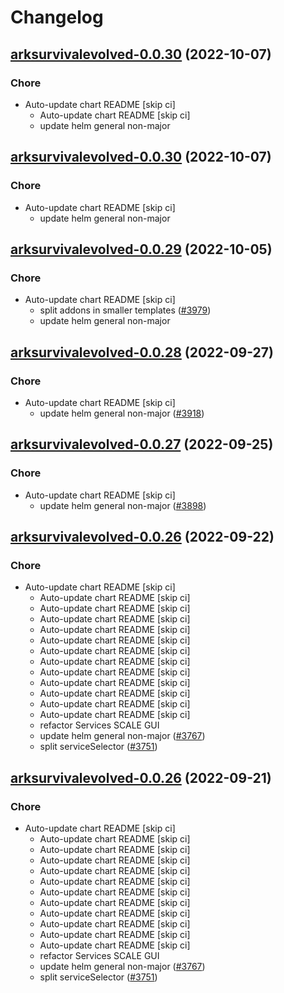 # Changelog



## [arksurvivalevolved-0.0.30](https://github.com/truecharts/charts/compare/arksurvivalevolved-0.0.29...arksurvivalevolved-0.0.30) (2022-10-07)

### Chore

- Auto-update chart README [skip ci]
  - Auto-update chart README [skip ci]
  - update helm general non-major




## [arksurvivalevolved-0.0.30](https://github.com/truecharts/charts/compare/arksurvivalevolved-0.0.29...arksurvivalevolved-0.0.30) (2022-10-07)

### Chore

- Auto-update chart README [skip ci]
  - update helm general non-major




## [arksurvivalevolved-0.0.29](https://github.com/truecharts/charts/compare/arksurvivalevolved-0.0.28...arksurvivalevolved-0.0.29) (2022-10-05)

### Chore

- Auto-update chart README [skip ci]
  - split addons in smaller templates ([#3979](https://github.com/truecharts/charts/issues/3979))
  - update helm general non-major




## [arksurvivalevolved-0.0.28](https://github.com/truecharts/charts/compare/arksurvivalevolved-0.0.27...arksurvivalevolved-0.0.28) (2022-09-27)

### Chore

- Auto-update chart README [skip ci]
  - update helm general non-major ([#3918](https://github.com/truecharts/charts/issues/3918))




## [arksurvivalevolved-0.0.27](https://github.com/truecharts/charts/compare/arksurvivalevolved-0.0.26...arksurvivalevolved-0.0.27) (2022-09-25)

### Chore

- Auto-update chart README [skip ci]
  - update helm general non-major ([#3898](https://github.com/truecharts/charts/issues/3898))




## [arksurvivalevolved-0.0.26](https://github.com/truecharts/charts/compare/arksurvivalevolved-0.0.25...arksurvivalevolved-0.0.26) (2022-09-22)

### Chore

- Auto-update chart README [skip ci]
  - Auto-update chart README [skip ci]
  - Auto-update chart README [skip ci]
  - Auto-update chart README [skip ci]
  - Auto-update chart README [skip ci]
  - Auto-update chart README [skip ci]
  - Auto-update chart README [skip ci]
  - Auto-update chart README [skip ci]
  - Auto-update chart README [skip ci]
  - Auto-update chart README [skip ci]
  - Auto-update chart README [skip ci]
  - Auto-update chart README [skip ci]
  - Auto-update chart README [skip ci]
  - refactor Services SCALE GUI
  - update helm general non-major ([#3767](https://github.com/truecharts/charts/issues/3767))
  - split serviceSelector ([#3751](https://github.com/truecharts/charts/issues/3751))




## [arksurvivalevolved-0.0.26](https://github.com/truecharts/charts/compare/arksurvivalevolved-0.0.25...arksurvivalevolved-0.0.26) (2022-09-21)

### Chore

- Auto-update chart README [skip ci]
  - Auto-update chart README [skip ci]
  - Auto-update chart README [skip ci]
  - Auto-update chart README [skip ci]
  - Auto-update chart README [skip ci]
  - Auto-update chart README [skip ci]
  - Auto-update chart README [skip ci]
  - Auto-update chart README [skip ci]
  - Auto-update chart README [skip ci]
  - Auto-update chart README [skip ci]
  - Auto-update chart README [skip ci]
  - Auto-update chart README [skip ci]
  - refactor Services SCALE GUI
  - update helm general non-major ([#3767](https://github.com/truecharts/charts/issues/3767))
  - split serviceSelector ([#3751](https://github.com/truecharts/charts/issues/3751))

